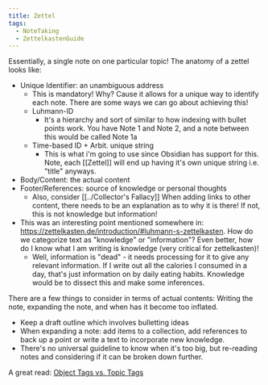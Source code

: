 ```yaml
---
title: Zettel
tags:
  - NoteTaking
  - ZettelkastenGuide
---
```

Essentially, a single note on one particular topic! The anatomy of a zettel looks like:
- Unique Identifier: an unambiguous address
	- This is mandatory! Why? Cause it allows for a unique way to identify each note. There are some ways we can go about achieving this!
	- Luhmann-ID
		- It's a hierarchy and sort of similar to how indexing with bullet points work. You have Note 1 and Note 2, and a note between this would be called Note 1a
	- Time-based ID + Arbit. unique string
		- This is what i'm going to use since Obsidian has support for this. Note, each [[Zettel]] will end up having it's own unique string i.e. "title" anyways.
- Body/Content: the actual content
- Footer/References: source of knowledge or personal thoughts
	- Also, consider [[../Collector's Fallacy]]
When adding links to other content, there needs to be an explanation as to why it is there! If not, this is not knowledge but information!
- This was an interesting point mentioned somewhere in: https://zettelkasten.de/introduction/#luhmann-s-zettelkasten. How do we categorize text as "knowledge" or "information"? Even better, how do I know what I am writing is knowledge (very critical for zettelkasten)!
	- Well, information is "dead" - it needs processing for it to give any relevant information. If I write out all the calories I consumed in a day, that's just information on by daily eating habits. Knowledge would be to dissect this and make some inferences. 

There are a few things to consider in terms of actual contents: Writing the note, expanding the note, and when has it become too inflated. 
- Keep a draft outline which involves bulletting ideas 
- When expanding a note: add items to a collection, add references to back up a point or write a text to incorporate new knowledge. 
- There's no universal guideline to know when it's too big, but re-reading notes and considering if it can be broken down further.

A great read: [Object Tags vs. Topic Tags](https://zettelkasten.de/posts/object-tags-vs-topic-tags/)